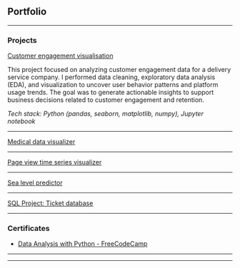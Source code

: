 ## Portfolio

---

### Projects 

[Customer engagement visualisation]("pdf/CustomerEngagement_Analysis.html")
<p>This project focused on analyzing customer engagement data for a delivery service company. I performed data cleaning, exploratory data analysis (EDA), and visualization to uncover user behavior patterns and platform usage trends. The goal was to generate actionable insights to support business decisions related to customer engagement and retention.</p>
<p><i>Tech stack: Python (pandas, seaborn, matplotlib, numpy), Jupyter notebook</i></p>

---
[Medical data visualizer](/pdf/sample_presentation.pdf)
<img src=""/>

---
[Page view time series visualizer](http://example.com/)
<img src=""/>

---
[Sea level predictor](http://example.com/)
<img src=""/>

---
[SQL Project: Ticket database](http://example.com/)
<img src=""/>

---

### Certificates

- [Data Analysis with Python - FreeCodeCamp](https://www.freecodecamp.org/certification/chinguyen98/data-analysis-with-python-v7)

---




---
